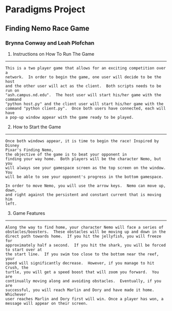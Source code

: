 # Paradigms Project
## Finding Nemo Race Game
### Brynna Conway and Leah Plofchan

1. Instructions on How To Run The Game
------------------------------------------
    This is a two player game that allows for an exciting competition over a
    network.  In order to begin the game, one user will decide to be the host
    and the other user will act as the client.  Both scripts needs to be run on
    "ash.campus.nd.edu".  The host user will start his/her game with the command
    "python host.py" and the client user will start his/her game with the
    command "python client.py".  Once both users have connected, each will have
    a pop-up window appear with the game ready to be played.

2. How to Start the Game
----------------------------
    Once both windows appear, it is time to begin the race! Inspired by Disney
    Pixar's Finding Nemo, 
    the objective of the game is to beat your opponent in
    finding your way home.  Both players will be the character Nemo, but you
    will always see your gamespace screen as the top screen on the window.  You
    will be able to see your opponent's progress in the bottom gamespace.  

    In order to move Nemo, you will use the arrow keys.  Nemo can move up, down,
    and right against the persistent and constant current that is moving him
    left.  

3. Game Features
-----------------
    Along the way to find home, your character Nemo will face a series of
    obstacles/boosters.  These obstacles will be moving up and down in the
    direct path towards home.  If you hit the jellyfish, you will freeze for
    approximately half a second.  If you hit the shark, you will be forced to start over at
    the start line.  If you swim too close to the bottom near the reef, your
    speed will significantly decrease.  However, if you manage to hit Crush, the
    turtle, you will get a speed boost that will zoom you forward.  You are
    continually moving along and avoiding obstacles.  Eventually, if you are
    successful, you will reach Marlin and Dory and have made it home. Whichever
    user reaches Marlin and Dory first will win. Once a player has won, a message will appear on their screen.
    
    
